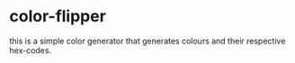 # color-flipper
this is a simple color generator
that generates colours and their respective hex-codes.